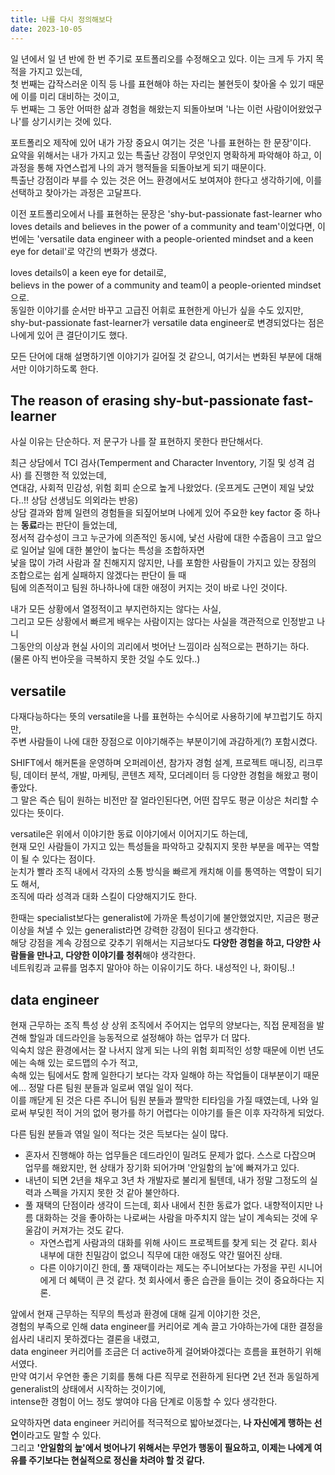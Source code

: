 ```yaml
---
title: 나를 다시 정의해보다
date: 2023-10-05
---
```


일 년에서 일 년 반에 한 번 주기로 포트폴리오를 수정해오고 있다. 이는 크게 두 가지 목적을 가지고 있는데,  
첫 번째는 갑작스러운 이직 등 나를 표현해야 하는 자리는 불현듯이 찾아올 수 있기 때문에 이를 미리 대비하는 것이고,  
두 번째는 그 동안 어떠한 삶과 경험을 해왔는지 되돌아보며 '나는 이런 사람이어왔었구나'를 상기시키는 것에 있다.  

포트폴리오 제작에 있어 내가 가장 중요시 여기는 것은 '나를 표현하는 한 문장'이다.  
요약을 위해서는 내가 가지고 있는 특출난 강점이 무엇인지 명확하게 파악해야 하고, 이 과정을 통해 자연스럽게 나의 과거 행적들을 되돌아보게 되기 때문이다.  
특출난 강점이라 부를 수 있는 것은 어느 환경에서도 보여져야 한다고 생각하기에, 이를 선택하고 찾아가는 과정은 고달프다.  

이전 포트폴리오에서 나를 표현하는 문장은 'shy-but-passionate fast-learner who loves details and believes in the power of a community and team'이었다면, 이번에는 'versatile data engineer with a people-oriented mindset and a keen eye for detail'로 약간의 변화가 생겼다.  

loves details이 a keen eye for detail로,  
believs in the power of a community and team이 a people-oriented mindset으로.  
동일한 이야기를 순서만 바꾸고 고급진 어휘로 표현한게 아닌가 싶을 수도 있지만,  
shy-but-passionate fast-learner가 versatile data engineer로 변경되었다는 점은 나에게 있어 큰 결단이기도 했다.  

모든 단어에 대해 설명하기엔 이야기가 길어질 것 같으니, 여기서는 변화된 부분에 대해서만 이야기하도록 한다. 


## The reason of erasing shy-but-passionate fast-learner
사실 이유는 단순하다. 저 문구가 나를 잘 표현하지 못한다 판단해서다.  

최근 상담에서 TCI 검사(Temperment and Character Inventory, 기질 및 성격 검사) 를 진행한 적 있었는데,  
연대감, 사회적 민감성, 위험 회피 순으로 높게 나왔었다. (웃프게도 근면이 제일 낮았다..!! 상담 선생님도 의외라는 반응)  
상담 결과와 함께 일련의 경험들을 되짚어보며 나에게 있어 주요한 key factor 중 하나는 **동료**라는 판단이 들었는데,  
정서적 감수성이 크고 누군가에 의존적인 동시에, 낯선 사람에 대한 수줍음이 크고 앞으로 일어날 일에 대한 불안이 높다는 특성을 조합하자면  
낯을 많이 가려 사람과 잘 친해지지 않지만, 나를 포함한 사람들이 가지고 있는 장점의 조합으로는 쉽게 실패하지 않겠다는 판단이 들 때  
팀에 의존적이고 팀원 하나하나에 대한 애정이 커지는 것이 바로 나인 것이다.   

내가 모든 상황에서 열정적이고 부지런하지는 않다는 사실,  
그리고 모든 상황에서 빠르게 배우는 사람이지는 않다는 사실을 객관적으로 인정받고 나니  
그동안의 이상과 현실 사이의 괴리에서 벗어난 느낌이라 심적으로는 편하기는 하다.  
(물론 아직 번아웃을 극복하지 못한 것일 수도 있다..)  


## versatile
다재다능하다는 뜻의 versatile을 나를 표현하는 수식어로 사용하기에 부끄럽기도 하지만,  
주변 사람들이 나에 대한 장점으로 이야기해주는 부분이기에 과감하게(?) 포함시켰다.  

SHIFT에서 해커톤을 운영하며 오퍼레이션, 참가자 경험 설계, 프로젝트 매니징, 리크루팅, 데이터 분석, 개발, 마케팅, 콘텐츠 제작, 모더레이터 등 다양한 경험을 해왔고 평이 좋았다.    
그 말은 즉슨 팀이 원하는 비전만 잘 얼라인된다면, 어떤 잡무도 평균 이상은 처리할 수 있다는 뜻이다.  

versatile은 위에서 이야기한 동료 이야기에서 이어지기도 하는데,  
현재 모인 사람들이 가지고 있는 특성들을 파악하고 갖춰지지 못한 부분을 메꾸는 역할이 될 수 있다는 점이다.  
눈치가 빨라 조직 내에서 각자의 소통 방식을 빠르게 캐치해 이를 통역하는 역할이 되기도 해서,  
조직에 따라 성격과 대화 스킬이 다양해지기도 한다.  

한때는 specialist보다는 generalist에 가까운 특성이기에 불안했었지만, 지금은 평균 이상을 쳐낼 수 있는 generalist라면 강력한 강점이 된다고 생각한다.   
해당 강점을 계속 강점으로 갖추기 위해서는 지금보다도 **다양한 경험을 하고, 다양한 사람들을 만나고, 다양한 이야기를 청취**해야 생각한다.  
네트워킹과 교류를 멈추지 말아야 하는 이유이기도 하다. 내성적인 나, 화이팅..!


## data engineer
현재 근무하는 조직 특성 상 상위 조직에서 주어지는 업무의 양보다는, 직접 문제점을 발견해 할일과 데드라인을 능동적으로 설정해야 하는 업무가 더 많다.   
익숙치 않은 환경에서는 잘 나서지 않게 되는 나의 위험 회피적인 성향 때문에 이번 년도에는 속해 있는 로드맵의 수가 적고,  
속해 있는 팀에서도 함께 일한다기 보다는 각자 일해야 하는 작업들이 대부분이기 때문에... 정말 다른 팀원 분들과 일로써 엮일 일이 적다.  
이를 깨닫게 된 것은 다른 주니어 팀원 분들과 짤막한 티타임을 가질 때였는데, 나와 일로써 부딪힌 적이 거의 없어 평가를 하기 어렵다는 이야기를 들은 이후 자각하게 되었다.  

다른 팀원 분들과 엮일 일이 적다는 것은 득보다는 실이 많다.  
- 혼자서 진행해야 하는 업무들은 데드라인이 밀려도 문제가 없다. 스스로 다잡으며 업무를 해왔지만, 현 상태가 장기화 되어가며 '안일함의 늪'에 빠져가고 있다.  
- 내년이 되면 2년을 채우고 3년 차 개발자로 불리게 될텐데, 내가 정말 그정도의 실력과 스펙을 가지지 못한 것 같아 불안하다.   
- 풀 재택의 단점이라 생각이 드는데, 회사 내에서 친한 동료가 없다. 내향적이지만 나름 대화하는 것을 좋아하는 나로써는 사람을 마주치지 않는 날이 계속되는 것에 우울감이 커져가는 것도 같다. 
  - 자연스럽게 사람과의 대화를 위해 사이드 프로젝트를 찾게 되는 것 같다. 회사 내부에 대한 친밀감이 없으니 직무에 대한 애정도 약간 떨어진 상태.  
  - 다른 이야기이긴 한데, 풀 재택이라는 제도는 주니어보다는 가정을 꾸린 시니어에게 더 혜택이 큰 것 같다. 첫 회사에서 좋은 습관을 들이는 것이 중요하다는 지론. 

앞에서 현재 근무하는 직무의 특성과 환경에 대해 길게 이야기한 것은,  
경험의 부족으로 인해 data engineer를 커리어로 계속 끌고 가야하는가에 대한 결정을 쉽사리 내리지 못하겠다는 결론을 내렸고,  
data engineer 커리어를 조금은 더 active하게 걸어봐야겠다는 흐름을 표현하기 위해서였다.  
만약 여기서 우연한 좋은 기회를 통해 다른 직무로 전환하게 된다면 2년 전과 동일하게 generalist의 상태에서 시작하는 것이기에,  
intense한 경험이 어느 정도 쌓여야 다음 단계로 이동할 수 있다 생각한다. 

요약하자면 data engineer 커리어를 적극적으로 밟아보겠다는, **나 자신에게 행하는 선언**이라고도 말할 수 있다.  
그리고 **'안일함의 늪'에서 벗어나기 위해서는 무언가 행동이 필요하고, 이제는 나에게 여유를 주기보다는 현실적으로 정신을 차려야 할 것 같다.**
